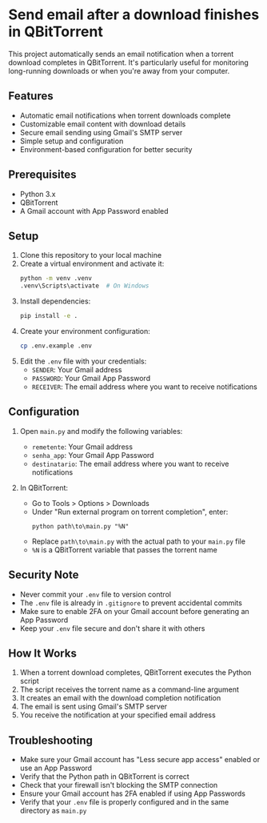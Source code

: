 # Send email after a download finishes in QBitTorrent

This project automatically sends an email notification when a torrent download completes in QBitTorrent. It's particularly useful for monitoring long-running downloads or when you're away from your computer.

## Features

- Automatic email notifications when torrent downloads complete
- Customizable email content with download details
- Secure email sending using Gmail's SMTP server
- Simple setup and configuration
- Environment-based configuration for better security

## Prerequisites

- Python 3.x
- QBitTorrent
- A Gmail account with App Password enabled

## Setup

1. Clone this repository to your local machine
2. Create a virtual environment and activate it:
   ```bash
   python -m venv .venv
   .venv\Scripts\activate  # On Windows
   ```
3. Install dependencies:
   ```bash
   pip install -e .
   ```
4. Create your environment configuration:
   ```bash
   cp .env.example .env
   ```
5. Edit the `.env` file with your credentials:
   - `SENDER`: Your Gmail address
   - `PASSWORD`: Your Gmail App Password
   - `RECEIVER`: The email address where you want to receive notifications

## Configuration

1. Open `main.py` and modify the following variables:
   - `remetente`: Your Gmail address
   - `senha_app`: Your Gmail App Password
   - `destinatario`: The email address where you want to receive notifications

2. In QBitTorrent:
   - Go to Tools > Options > Downloads
   - Under "Run external program on torrent completion", enter:
     ```
     python path\to\main.py "%N"
     ```
   - Replace `path\to\main.py` with the actual path to your `main.py` file
   - `%N` is a QBitTorrent variable that passes the torrent name

## Security Note

- Never commit your `.env` file to version control
- The `.env` file is already in `.gitignore` to prevent accidental commits
- Make sure to enable 2FA on your Gmail account before generating an App Password
- Keep your `.env` file secure and don't share it with others

## How It Works

1. When a torrent download completes, QBitTorrent executes the Python script
2. The script receives the torrent name as a command-line argument
3. It creates an email with the download completion notification
4. The email is sent using Gmail's SMTP server
5. You receive the notification at your specified email address

## Troubleshooting

- Make sure your Gmail account has "Less secure app access" enabled or use an App Password
- Verify that the Python path in QBitTorrent is correct
- Check that your firewall isn't blocking the SMTP connection
- Ensure your Gmail account has 2FA enabled if using App Passwords
- Verify that your `.env` file is properly configured and in the same directory as `main.py`

